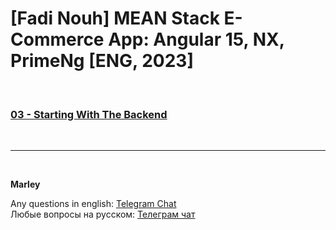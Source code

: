 # [Fadi Nouh] MEAN Stack E-Commerce App: Angular 15, NX, PrimeNg [ENG, 2023]

<br/>

### [03 - Starting With The Backend](./docs/03-Starting-With-The-Backend.md)

<br/>

---

<br/>

**Marley**

Any questions in english: <a href="https://jsdev.org/chat/">Telegram Chat</a>  
Любые вопросы на русском: <a href="https://jsdev.ru/chat/">Телеграм чат</a>
